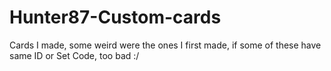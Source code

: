 # Hunter87-Custom-cards
Cards I made, some weird were the ones I first made, if some of these have same ID or Set Code, too bad :/
